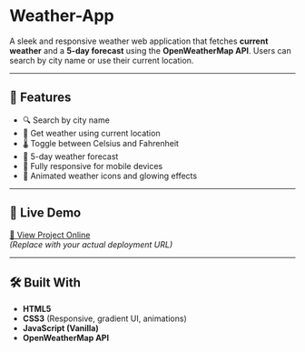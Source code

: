 # Weather-App

A sleek and responsive weather web application that fetches **current weather** and a **5-day forecast** using the **OpenWeatherMap API**. Users can search by city name or use their current location.

---

## 🌟 Features

- 🔍 Search by city name
- 📍 Get weather using current location
- 🌡 Toggle between Celsius and Fahrenheit
- 📅 5-day weather forecast
- 📱 Fully responsive for mobile devices
- 🎨 Animated weather icons and glowing effects

---

## 🚀 Live Demo

[🔗 View Project Online](https://your-live-url.vercel.app)  
*(Replace with your actual deployment URL)*

---

## 🛠 Built With

- **HTML5**
- **CSS3** (Responsive, gradient UI, animations)
- **JavaScript (Vanilla)**
- **OpenWeatherMap API**





